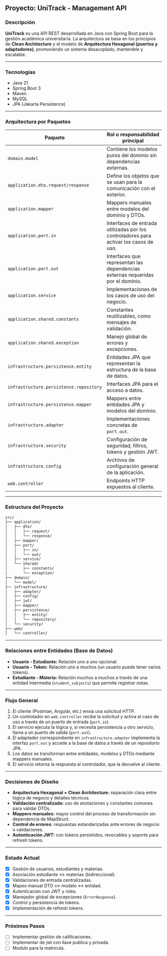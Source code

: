 ## Proyecto: UniTrack - Management API

### Descripción

**UniTrack** es una API REST desarrollada en Java con Spring Boot para la gestión académica universitaria. La arquitectura se basa en los principios de **Clean Architecture** y el modelo de **Arquitectura Hexagonal (puertos y adaptadores)**, promoviendo un sistema desacoplado, mantenible y escalable.

---

### Tecnologías

* Java 21
* Spring Boot 3
* Maven
* MySQL
* JPA (Jakarta Persistence)

---

### Arquitectura por Paquetes

| Paquete                                 | Rol o responsabilidad principal                                                       |
| --------------------------------------- | ------------------------------------------------------------------------------------- |
| `domain.model`                          | Contiene los modelos puros del dominio sin dependencias externas.                     |
| `application.dto.request/response`      | Define los objetos que se usan para la comunicación con el exterior.                  |
| `application.mapper`                    | Mappers manuales entre modelos del dominio y DTOs.                                    |
| `application.port.in`                   | Interfaces de entrada utilizadas por los controladores para activar los casos de uso. |
| `application.port.out`                  | Interfaces que representan las dependencias externas requeridas por el dominio.       |
| `application.service`                   | Implementaciones de los casos de uso del negocio.                                     |
| `application.shared.constants`          | Constantes reutilizables, como mensajes de validación.                                |
| `application.shared.exception`          | Manejo global de errores y excepciones.                                               |
| `infrastructure.persistence.entity`     | Entidades JPA que representan la estructura de la base de datos.                      |
| `infrastructure.persistence.repository` | Interfaces JPA para el acceso a datos.                                                |
| `infrastructure.persistence.mapper`     | Mappers entre entidades JPA y modelos del dominio.                                    |
| `infrastructure.adapter`                | Implementaciones concretas de `port.out`.                                             |
| `infrastructure.security`               | Configuración de seguridad, filtros, tokens y gestión JWT.                            |
| `infrastructure.config`                 | Archivos de configuración general de la aplicación.                                   |
| `web.controller`                        | Endpoints HTTP expuestos al cliente.                                                  |

---

### Estructura del Proyecto

```bash
src/
├── application/
│   ├── dto/
│   │   ├── request/
│   │   └── response/
│   ├── mapper/
│   ├── port/
│   │   ├── in/
│   │   └── out/
│   ├── service/
│   └── shared/
│       ├── constants/
│       └── exception/
├── domain/
│   └── model/
├── infrastructure/
│   ├── adapter/
│   ├── config/
│   ├── jwt/
│   ├── mapper/
│   ├── persistence/
│   │   ├── entity/
│   │   └── repository/
│   └── security/
├── web/
│   └── controller/
```

---

### Relaciones entre Entidades (Base de Datos)

* **Usuario - Estudiante:** Relación uno a uno opcional.
* **Usuario - Token:** Relación uno a muchos (un usuario puede tener varios tokens).
* **Estudiante - Materia:** Relación muchos a muchos a través de una entidad intermedia (`student_subjects`) que permite registrar notas.

---

### Flujo General

1. El cliente (Postman, Angular, etc.) envía una solicitud HTTP.
2. Un controlador en `web.controller` recibe la solicitud y activa el caso de uso a través de un puerto de entrada (`port.in`).
3. El servicio ejecuta la lógica y, si necesita persistencia u otro servicio, llama a un puerto de salida (`port.out`).
4. El adaptador correspondiente en `infrastructure.adapter` implementa la interfaz `port.out` y accede a la base de datos a través de un repositorio JPA.
5. Los datos se transforman entre entidades, modelos y DTOs mediante mappers manuales.
6. El servicio retorna la respuesta al controlador, que la devuelve al cliente.

---

### Decisiones de Diseño

* **Arquitectura Hexagonal + Clean Architecture:** separación clara entre lógica de negocio y detalles técnicos.
* **Validación centralizada:** uso de anotaciones y constantes comunes para validar DTOs.
* **Mappers manuales:** mayor control del proceso de transformación sin dependencia de MapStruct.
* **Control de errores:** respuestas estandarizadas ante errores de negocio o validaciones.
* **Autenticación JWT:** con tokens persistidos, revocables y soporte para refresh tokens.

---

### Estado Actual

* [x] Gestión de usuarios, estudiantes y materias.
* [x] Asociación estudiante ↔ materias (bidireccional).
* [x] Validaciones de entrada centralizadas.
* [x] Mapeo manual DTO ↔ modelo ↔ entidad.
* [x] Autenticación con JWT y roles.
* [x] Manejador global de excepciones (`ErrorResponse`).
* [x] Control y persistencia de tokens.
* [x] Implementación de refresh tokens.

---

### Próximos Pasos

* [ ] Implementar gestión de calificaciones.
* [ ] Implementar de jwt con llave publica y privada.
* [ ] Modulo para la matricula.